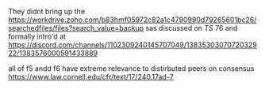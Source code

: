 They didnt bring  up the https://workdrive.zoho.com/b83hmf05972c82a1c4790990d79265601bc26/searchedfiles/files?search_value=backup
sas discussed on _TS_ 76  and formally intro'd  at  https://discord.com/channels/1102309240145707049/1383530307072032922/1383576000591433889

all  of f5  andd  f6  have extreme  relevance to  distirbuted  peers on consensus
https://www.law.cornell.edu/cfr/text/17/240.17ad-7
